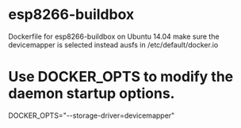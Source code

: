 # esp8266-buildbox
Dockerfile for esp8266-buildbox on Ubuntu 14.04
make sure the devicemapper is selected instead ausfs in /etc/default/docker.io
# Use DOCKER_OPTS to modify the daemon startup options.
DOCKER_OPTS="--storage-driver=devicemapper"
